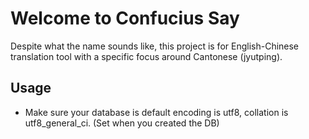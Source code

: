 Welcome to Confucius Say
==============================
Despite what the name sounds like, this project is for English-Chinese translation tool with a specific focus around Cantonese (jyutping).


Usage
------------------------------
* Make sure your database is default encoding is utf8, collation is utf8_general_ci. (Set when you created the DB)